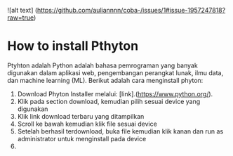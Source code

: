 ![alt text] (https://github.com/auliannnn/coba-/issues/1#issue-1957247818?raw=true)

# __How to install Pthyton__

Ptyhton adalah Python adalah bahasa pemrograman yang banyak digunakan dalam aplikasi web, pengembangan perangkat lunak, ilmu data, dan machine learning (ML). Berikut adalah cara menginstall phyton:

1. Download Phyton Installer melalui: [link].(https://www.python.org/).
2. Klik pada section download, kemudian pilih sesuai device yang digunakan
3. Klik link download terbaru yang ditampilkan
4. Scroll ke bawah kemudian klik file sesuai device
5. Setelah berhasil terdownload, buka file kemudian klik kanan dan run as administrator untuk menginstall pada device
6. 


